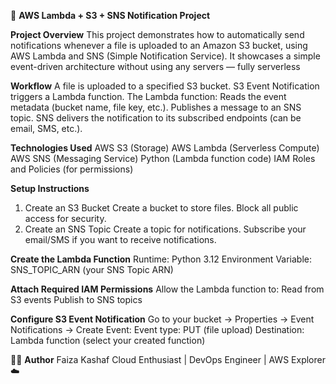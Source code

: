 📂 **AWS Lambda + S3 + SNS Notification Project**

**Project Overview**
This project demonstrates how to automatically send notifications whenever a file is uploaded to an Amazon S3 bucket, using AWS Lambda and SNS (Simple Notification Service).
It showcases a simple event-driven architecture without using any servers — fully serverless

**Workflow**
A file is uploaded to a specified S3 bucket.
S3 Event Notification triggers a Lambda function.
The Lambda function:
Reads the event metadata (bucket name, file key, etc.).
Publishes a message to an SNS topic.
SNS delivers the notification to its subscribed endpoints (can be email, SMS, etc.).

**Technologies Used**
AWS S3 (Storage)
AWS Lambda (Serverless Compute)
AWS SNS (Messaging Service)
Python (Lambda function code)
IAM Roles and Policies (for permissions)

**Setup Instructions**
1. Create an S3 Bucket
Create a bucket to store files.
Block all public access for security.
2. Create an SNS Topic
Create a topic for notifications.
Subscribe your email/SMS if you want to receive notifications.

**Create the Lambda Function**
Runtime: Python 3.12
Environment Variable: SNS_TOPIC_ARN (your SNS Topic ARN)

**Attach Required IAM Permissions**
Allow the Lambda function to:
Read from S3 events
Publish to SNS topics

**Configure S3 Event Notification**
Go to your bucket → Properties → Event Notifications → Create Event:
Event type: PUT (file upload)
Destination: Lambda function (select your created function)

🧑‍💻 **Author**
Faiza Kashaf
Cloud Enthusiast | DevOps Engineer | AWS Explorer ☁️
